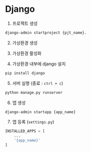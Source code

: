 # Django

1. 프로젝트 생성
``` bash
django-admin startproject {pjt_name}.
```

2. 가상환경 생성

3. 가상환경 활성화 

4. 가상환경 내부에 django 설치
``` bash
pip install django
```
5. 서버 실행 (종료 : `ctrl + c`) 
``` bash
python manage.py runserver
```

6. 앱 생성
``` bash
django-admin startapp {app_name}
```

7. 앱 등록 (`settings.py`)
``` python
INSTALLED_APPS = [
    ...
    '{app_name}'
]
```